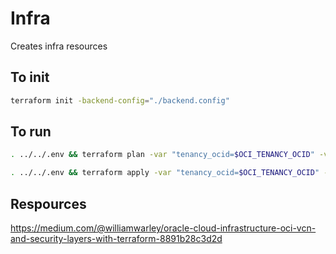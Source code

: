 # Infra

Creates infra resources

## To init

```bash
terraform init -backend-config="./backend.config"
```

## To run

```bash
. ../../.env && terraform plan -var "tenancy_ocid=$OCI_TENANCY_OCID" -var "user_ocid=$OCI_USER_OCID" -var "oci_private_key_path=~/.oci/oci_api_key.pem" -var "fingerprint=$OCI_FINGERPRINT" -var "region=$OCI_REGION" -var "compartment_id=$OCI_COMPARTMENT_ID" -var "bastion_public_key_content=$BASTION_PUBLIC_KEY_CONTENT" -auto-approve
```

```bash
. ../../.env && terraform apply -var "tenancy_ocid=$OCI_TENANCY_OCID" -var "user_ocid=$OCI_USER_OCID" -var "oci_private_key_path=~/.oci/oci_api_key.pem" -var "fingerprint=$OCI_FINGERPRINT" -var "region=$OCI_REGION" -var "compartment_id=$OCI_COMPARTMENT_ID" -var "bastion_public_key_content=$BASTION_PUBLIC_KEY_CONTENT" -auto-approve
```

## Respources

https://medium.com/@williamwarley/oracle-cloud-infrastructure-oci-vcn-and-security-layers-with-terraform-8891b28c3d2d
